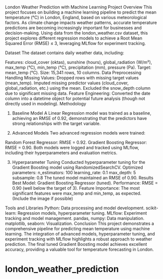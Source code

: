 London Weather Prediction with Machine Learning
Project Overview
This project focuses on building a machine learning pipeline to predict the mean temperature (°C) in London, England, based on various meteorological factors. As climate change impacts weather patterns, accurate temperature predictions are becoming increasingly important for businesses and decision-making. Using data from the london_weather.csv dataset, this project explores different regression models to achieve a Root Mean Squared Error (RMSE) ≤ 3, leveraging MLflow for experiment tracking.

Dataset
The dataset contains daily weather data, including:

Features:
cloud_cover (oktas), sunshine (hours), global_radiation (W/m²), max_temp (°C), min_temp (°C), precipitation (mm), pressure (Pa).
Target:
mean_temp (°C).
Size: 15,341 rows, 10 columns.
Data Preprocessing
Handling Missing Values:
Dropped rows with missing target values (mean_temp).
Imputed missing predictor values (cloud_cover, global_radiation, etc.) using the mean.
Excluded the snow_depth column due to significant missing data.
Feature Engineering:
Converted the date column into a datetime object for potential future analysis (though not directly used in modeling).
Methodology
1. Baseline Model
A Linear Regression model was trained as a baseline, achieving an RMSE of 0.92, demonstrating that the predictors have strong relationships with the target variable.

2. Advanced Models
Two advanced regression models were trained:

Random Forest Regressor: RMSE = 0.92.
Gradient Boosting Regressor: RMSE = 0.90.
Both models were logged and tracked using MLflow, including their hyperparameters and evaluation metrics.

3. Hyperparameter Tuning
Conducted hyperparameter tuning for the Gradient Boosting model using RandomizedSearchCV.
Optimized parameters:
n_estimators: 100
learning_rate: 0.1
max_depth: 5
subsample: 0.8
The tuned model maintained an RMSE of 0.90.
Results
Best Model: Gradient Boosting Regressor (tuned).
Performance: RMSE = 0.90 (well below the target of 3).
Feature Importance:
The most significant features were max_temp and min_temp, as expected.
(Include the image if possible)

Tools and Libraries
Python: Data processing and model development.
scikit-learn: Regression models, hyperparameter tuning.
MLflow: Experiment tracking and model management.
pandas, numpy: Data manipulation.
matplotlib, seaborn: Visualization.
Conclusion
This project demonstrates a comprehensive pipeline for predicting mean temperature using machine learning. The integration of advanced models, hyperparameter tuning, and experiment tracking with MLflow highlights a robust approach to weather prediction. The final tuned Gradient Boosting model achieves excellent accuracy, providing a valuable tool for temperature forecasting in London.

# london_weather_prediction
